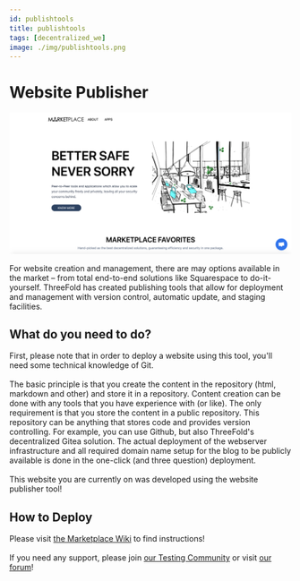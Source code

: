 ```yaml
---
id: publishtools
title: publishtools
tags: [decentralized_we]
image: ./img/publishtools.png
---
```


# Website Publisher

![](./img/webpublisherexample.png)
<br/>

For website creation and management, there are may options available in the market – from total end-to-end solutions like Squarespace to do-it-yourself. ThreeFold has created publishing tools that allow for deployment and management with version control, automatic update, and staging facilities.

## What do you need to do?

First, please note that in order to deploy a website using this tool, you'll need some technical knowledge of Git.
<br/>
<br/>
The basic principle is that you create the content in the repository (html, markdown and other) and store it in a repository. Content creation can be done with any tools that you have experience with (or like). The only requirement is that you store the content in a public repository. This repository can be anything that stores code and provides version controlling. For example, you can use Github, but also ThreeFold's decentralized Gitea solution. The actual deployment of the webserver infrastructure and all required domain name setup for the blog to be publicly available is done in the one-click (and three question) deployment.
<br/>
<br/>
This website you are currently on was developed using the website publisher tool!

## How to Deploy

Please visit [the Marketplace Wiki](https://new.threefold.io/info/cloud#/cloud__evdc_marketplace) to find instructions!
<br/>
<br/>
If you need any support, please join [our Testing Community](https://bit.ly/tftesting) or visit [our forum](https://forum.threefold.io)!

<!--

## Why use these solutions?

While the tools available in the market tend to make things quite easy, they come with disadvantaged.
<br/>
<br/>

- Primarily, they run your website on centralized cloud solutions, which brings strong issues around privacy and security.
- In addition, website builders generate closed source websites
  - This means you cannot access and export your work from these platforms easily
  - And you are stuck with the feature sets of these platforms until they decide to expand
  - Open source gives full control to website creators and full flexibility
<br/>
<br/>

Note that building and deploying a website using these tools does require more technical know-how and obviously the ease of use of website builders is a huge draw. So, in the short term this is not for everybody, but we'll be optimizing this for the everyday person as we go.
<br/>

![](./img/wiki_deployment_1.png)

## Tutorial: How to Deploy

_Please note that in order to deploy a website, blog, or wiki using these tools you'll need some technical knowledge of Git._
<br/>
<br/>

- First, visit the marketplace and find the Website, Blog, or Wiki Publisher solution
- You'll be asked to enter a solution name – this can be anything and is simply to identify your specific deployment and will also be used in the deployment's unique URL
- Then you'll need to add a title, repository URL, and branch
  - Title is the name of your website, blog, or wiki
  - Repository is a valid Git repository where your content lives
    - The basic principle is that you create the content in the repository (HTML, markdown, and other) and store it in a repository. Content creation can be done with any tools that you have experience with (or like).
    - The only requirement is that you store the content in a public repository. This repository can be anything that stores code and provides version controlling. For example, you can use Github, but also ThreeFold's decentralized Gitea solution.
    - The actual deployment of the webserver infrastructure and all required domain name setup for the website to be publicly available is done in the one-click (and three question) deployment.
  - Branch is the deployment branch on your Git repository to be used as the version of content you want live on your website, wiki, or blog
- Once you enter this information, all you need to do is wait for the solution to deploy. You can keep an eye on the screen for progress.
- Upon completion, you'll see a link to view your solution live and it will remain live in your My Workloads section for three hours.

### Deploy

create widget which does following,
widget needs to be here in iframe


- [ ] size: small/mid/large
  - small limited amount of visitors per month
  - large ...
- [ ] location (mention more locations coming soon)
  - Ghent
  - Vienna
- [ ] name
  - name as used in solution (in the webui and on web)
- [ ] domain (name is prefix of this)
  - ava.tf
  - 3x0.me
  - refit.earth
  - co30.org
  - ninja.tf
  - base.tf
  - tf9.io
- [ ] git url
  - check in wizard git url works
- [ ] sshkey yes/no
  - if yes, ask sshkey for remote login

  - always deploy on ipv6 public
  - always deploy on webgateway


### Manual

- link to manual (TODO: check good enough)

 -->
